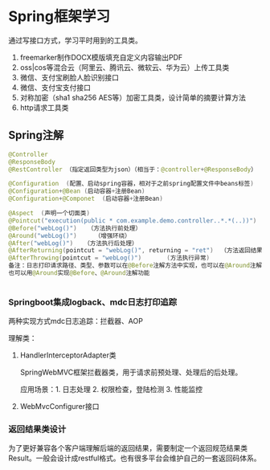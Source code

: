 # Spring框架学习

通过写接口方式，学习平时用到的工具类。

1. freemarker制作DOCX模版填充自定义内容输出PDF
2. oss|cos等混合云（阿里云、腾讯云、微软云、华为云）上传工具类
3. 微信、支付宝刷脸人脸识别接口
4. 微信、支付宝支付接口
5. 对称加密（sha1 sha256 AES等）加密工具类，设计简单的摘要计算方法
6. http请求工具类



## Spring注解

~~~java
@Controller
@ResponseBody
@RestController （指定返回类型为json）（相当于：@controller+@ResponseBody）

@Configuration  (配置、启动spring容器，相对于之前spring配置文件中beans标签)
@Configuration+@Bean (启动容器+注册Bean)
@Configuration+@Componet  (启动容器+注册Bean)

@Aspect  (声明一个切面类)
@Pointcut("execution(public * com.example.demo.controller..*.*(..))")  （声明切入点）
@Before("webLog()")   （方法执行前处理）
@Around("webLog()")		（增强环绕）
@After("webLog()")   （方法执行后处理）
@AfterReturning(pointcut = "webLog()", returning = "ret")  （方法返回结果后执行）
@AfterThrowing(pointcut = "webLog()")		(方法执行异常)
备注：日志打印请求路径、类型、参数可以在@Before注解方法中实现，也可以在@Around注解方法中实现。
也可以用@Around实现@Before、@Around注解功能



~~~



### Springboot集成logback、mdc日志打印追踪

两种实现方式mdc日志追踪：拦截器、AOP

理解类：

1. HandlerInterceptorAdapter类

   SpringWebMVC框架拦截器类，用于请求前预处理、处理后的后处理。

   应用场景：1. 日志处理 2. 权限检查，登陆检测  3. 性能监控

2. WebMvcConfigurer接口



### 返回结果类设计

为了更好兼容各个客户端理解后端的返回结果，需要制定一个返回规范结果类Result。一般会设计成restful格式。也有很多平台会维护自己的一套返回码体系。